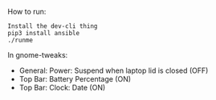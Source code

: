 
How to run:

```
Install the dev-cli thing
pip3 install ansible
./runme
```

In gnome-tweaks:
* General: Power: Suspend when laptop lid is closed (OFF)
* Top Bar: Battery Percentage (ON)
* Top Bar: Clock: Date (ON)